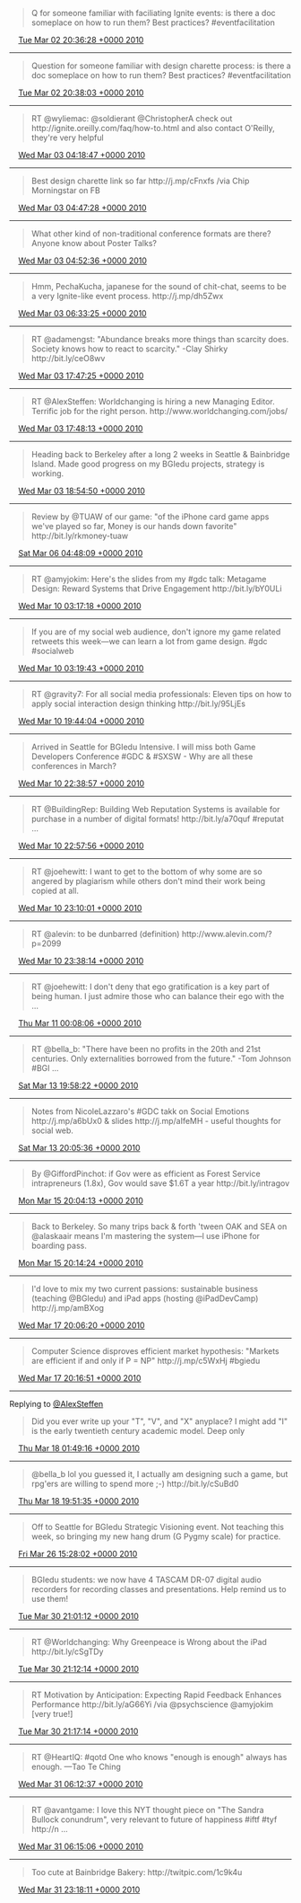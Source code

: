 > Q for someone familiar with faciliating Ignite events: is there a doc someplace on how to run them? Best practices? \#eventfacilitation

<img src="../../media/tweet.ico" width="12" /> [Tue Mar 02 20:36:28 +0000 2010](https://twitter.com/ChristopherA/status/9890155902)

----

> Question for someone familiar with design charette process: is there a doc someplace on how to run them? Best practices? \#eventfacilitation

<img src="../../media/tweet.ico" width="12" /> [Tue Mar 02 20:38:03 +0000 2010](https://twitter.com/ChristopherA/status/9890210443)

----

> RT @wyliemac: @soldierant @ChristopherA  check out http://ignite\.oreilly\.com/faq/how\-to\.html and also contact O'Reilly, they're very helpful

<img src="../../media/tweet.ico" width="12" /> [Wed Mar 03 04:18:47 +0000 2010](https://twitter.com/ChristopherA/status/9908961843)

----

> Best design charette link so far http://j\.mp/cFnxfs /via Chip Morningstar on FB

<img src="../../media/tweet.ico" width="12" /> [Wed Mar 03 04:47:28 +0000 2010](https://twitter.com/ChristopherA/status/9909977849)

----

> What other kind of non\-traditional conference formats are there? Anyone know about Poster Talks?

<img src="../../media/tweet.ico" width="12" /> [Wed Mar 03 04:52:36 +0000 2010](https://twitter.com/ChristopherA/status/9910154012)

----

> Hmm, PechaKucha, japanese for the sound of chit\-chat, seems to be a very Ignite\-like event process\. http://j\.mp/dh5Zwx

<img src="../../media/tweet.ico" width="12" /> [Wed Mar 03 06:33:25 +0000 2010](https://twitter.com/ChristopherA/status/9913236154)

----

> RT @adamengst: "Abundance breaks more things than scarcity does\.  Society knows how to react to scarcity\." \-Clay Shirky http://bit\.ly/ceO8wv

<img src="../../media/tweet.ico" width="12" /> [Wed Mar 03 17:47:25 +0000 2010](https://twitter.com/ChristopherA/status/9933587434)

----

> RT @AlexSteffen: Worldchanging is hiring a new Managing Editor\. Terrific job for the right person\. http://www\.worldchanging\.com/jobs/

<img src="../../media/tweet.ico" width="12" /> [Wed Mar 03 17:48:13 +0000 2010](https://twitter.com/ChristopherA/status/9933615578)

----

> Heading back to Berkeley after a long 2 weeks in Seattle & Bainbridge Island\. Made good progress on my BGIedu projects, strategy is working\.

<img src="../../media/tweet.ico" width="12" /> [Wed Mar 03 18:54:50 +0000 2010](https://twitter.com/ChristopherA/status/9935980100)

----

> Review by @TUAW of our game: "of the iPhone card game apps we've played so far, Money is our hands down favorite" http://bit\.ly/rkmoney\-tuaw

<img src="../../media/tweet.ico" width="12" /> [Sat Mar 06 04:48:09 +0000 2010](https://twitter.com/ChristopherA/status/10059841558)

----

> RT @amyjokim: Here's the slides from my \#gdc talk: Metagame Design: Reward Systems that Drive Engagement http://bit\.ly/bY0ULi

<img src="../../media/tweet.ico" width="12" /> [Wed Mar 10 03:17:18 +0000 2010](https://twitter.com/ChristopherA/status/10253188464)

----

> If you are of my social web audience, don't ignore my game related retweets this week—we can learn a lot from game design\. \#gdc \#socialweb

<img src="../../media/tweet.ico" width="12" /> [Wed Mar 10 03:19:43 +0000 2010](https://twitter.com/ChristopherA/status/10253286875)

----

> RT @gravity7: For all social media professionals: Eleven tips on how to apply social interaction design thinking http://bit\.ly/95LjEs

<img src="../../media/tweet.ico" width="12" /> [Wed Mar 10 19:44:04 +0000 2010](https://twitter.com/ChristopherA/status/10285742871)

----

> Arrived in Seattle for BGIedu Intensive\. I will miss both Game Developers Conference \#GDC & \#SXSW \- Why are all these conferences in March?

<img src="../../media/tweet.ico" width="12" /> [Wed Mar 10 22:38:57 +0000 2010](https://twitter.com/ChristopherA/status/10292426574)

----

> RT @BuildingRep: Building Web Reputation Systems is available for purchase in a number of digital formats\! http://bit\.ly/a70quf \#reputat \.\.\.

<img src="../../media/tweet.ico" width="12" /> [Wed Mar 10 22:57:56 +0000 2010](https://twitter.com/ChristopherA/status/10293198889)

----

> RT @joehewitt: I want to get to the bottom of why some are so angered by plagiarism while others don't mind their work being copied at all\.

<img src="../../media/tweet.ico" width="12" /> [Wed Mar 10 23:10:01 +0000 2010](https://twitter.com/ChristopherA/status/10293707914)

----

> RT @alevin: to be dunbarred \(definition\) http://www\.alevin\.com/?p\=2099

<img src="../../media/tweet.ico" width="12" /> [Wed Mar 10 23:38:14 +0000 2010](https://twitter.com/ChristopherA/status/10294865304)

----

> RT @joehewitt: I don't deny that ego gratification is a key part of being human\.  I just admire those who can balance their ego with the \.\.\.

<img src="../../media/tweet.ico" width="12" /> [Thu Mar 11 00:08:06 +0000 2010](https://twitter.com/ChristopherA/status/10296087591)

----

> RT @bella\_b: "There have been no profits in the 20th and 21st centuries\. Only externalities borrowed from the future\." \-Tom Johnson \#BGI \.\.\.

<img src="../../media/tweet.ico" width="12" /> [Sat Mar 13 19:58:22 +0000 2010](https://twitter.com/ChristopherA/status/10436061763)

----

> Notes from NicoleLazzaro's \#GDC takk on Social Emotions http://j\.mp/a6bUx0 & slides http://j\.mp/aIfeMH \- useful thoughts for social web\.

<img src="../../media/tweet.ico" width="12" /> [Sat Mar 13 20:05:36 +0000 2010](https://twitter.com/ChristopherA/status/10436315790)

----

> By @GiffordPinchot: if Gov were as efficient as Forest Service intrapreneurs \(1\.8x\), Gov would save $1\.6T a year http://bit\.ly/intragov

<img src="../../media/tweet.ico" width="12" /> [Mon Mar 15 20:04:13 +0000 2010](https://twitter.com/ChristopherA/status/10532751288)

----

> Back to Berkeley\. So many trips back & forth 'tween OAK and SEA on @alaskaair means I'm mastering the system—l use iPhone for boarding pass\.

<img src="../../media/tweet.ico" width="12" /> [Mon Mar 15 20:14:24 +0000 2010](https://twitter.com/ChristopherA/status/10533128294)

----

> I'd love to mix my two current passions: sustainable business \(teaching @BGIedu\) and iPad apps \(hosting @iPadDevCamp\) http://j\.mp/amBXog

<img src="../../media/tweet.ico" width="12" /> [Wed Mar 17 20:06:20 +0000 2010](https://twitter.com/ChristopherA/status/10636466116)

----

> Computer Science disproves efficient market hypothesis: "Markets are efficient if and only if P \= NP" http://j\.mp/c5WxHj \#bgiedu

<img src="../../media/tweet.ico" width="12" /> [Wed Mar 17 20:16:51 +0000 2010](https://twitter.com/ChristopherA/status/10636853204)

----

Replying to [@AlexSteffen](https://twitter.com/AlexSteffen/status/10541842792)

> Did you ever write up your "T", "V", and "X" anyplace? I might add "I" is the early twentieth century academic model\. Deep only

<img src="../../media/tweet.ico" width="12" /> [Thu Mar 18 01:49:16 +0000 2010](https://twitter.com/ChristopherA/status/10650130000)

----

> @bella\_b lol you guessed it, I actually am designing such a game, but rpg'ers are willing to spend more ;\-\) http://bit\.ly/cSuBd0

<img src="../../media/tweet.ico" width="12" /> [Thu Mar 18 19:51:35 +0000 2010](https://twitter.com/ChristopherA/status/10686567025)

----

> Off to Seattle for BGIedu Strategic Visioning event\. Not teaching this week, so bringing my new hang drum \(G Pygmy scale\) for practice\.

<img src="../../media/tweet.ico" width="12" /> [Fri Mar 26 15:28:02 +0000 2010](https://twitter.com/ChristopherA/status/11094803160)

----

> BGIedu students: we now have 4 TASCAM DR\-07 digital audio recorders for recording classes and presentations\. Help remind us to use them\!

<img src="../../media/tweet.ico" width="12" /> [Tue Mar 30 21:01:12 +0000 2010](https://twitter.com/ChristopherA/status/11328353540)

----

> RT @Worldchanging: Why Greenpeace is Wrong about the iPad http://bit\.ly/cSgTDy

<img src="../../media/tweet.ico" width="12" /> [Tue Mar 30 21:12:14 +0000 2010](https://twitter.com/ChristopherA/status/11328813590)

----

> RT Motivation by Anticipation: Expecting Rapid Feedback Enhances Performance http://bit\.ly/aG66Yi /via @psychscience @amyjokim \[very true\!\]

<img src="../../media/tweet.ico" width="12" /> [Tue Mar 30 21:17:14 +0000 2010](https://twitter.com/ChristopherA/status/11329022975)

----

> RT @HeartIQ: \#qotd One who knows "enough is enough" always has enough\. —Tao Te Ching

<img src="../../media/tweet.ico" width="12" /> [Wed Mar 31 06:12:37 +0000 2010](https://twitter.com/ChristopherA/status/11352995872)

----

> RT @avantgame: I love this NYT thought piece on "The Sandra Bullock conundrum", very relevant to future of happiness \#iftf \#tyf http://n \.\.\.

<img src="../../media/tweet.ico" width="12" /> [Wed Mar 31 06:15:06 +0000 2010](https://twitter.com/ChristopherA/status/11353075159)

----

> Too cute at Bainbridge Bakery:  http://twitpic\.com/1c9k4u

<img src="../../media/tweet.ico" width="12" /> [Wed Mar 31 23:18:11 +0000 2010](https://twitter.com/ChristopherA/status/11392432534)